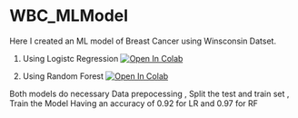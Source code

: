 # WBC_MLModel

Here I created an ML model of Breast Cancer using Winsconsin Datset.

1. Using Logistc Regression
 [![Open In Colab](https://colab.research.google.com/assets/colab-badge.svg)](https://colab.research.google.com/drive/1Si1XHGvS4A9n18kByeWY_zB-kXuI15yC#scrollTo=FExpKjimjZ3l)

 
2. Using Random Forest
  [![Open In Colab](https://colab.research.google.com/assets/colab-badge.svg)](https://colab.research.google.com/drive/1PBbST_K-i27TeUx7M_9alSMwiEyRpmSi)



Both models do necessary 
Data prepocessing , 
Split the test and train set  ,
Train the Model 
Having an accuracy of 0.92 for LR and 0.97 for RF
